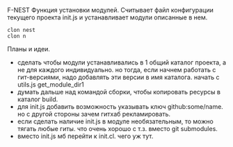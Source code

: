 F-NEST
Функция установки модулей. 
Считывает файл конфигурации текущего проекта init.js и устанавливает модули описанные в нем.

```
clon nest
clon n
```
Планы и идеи.
* сделать чтобы модули устанавливались в 1 общий каталог проекта,
а не для каждого индивидуально. но тогда, если начнем работать с гит-версиями,
надо добавлять эти версии в имя каталога.
начать с utils.js get_module_dir1
* думать дальше над командой сборки, чтобы копировать ресурсы в каталог build.
* для init.js добавить возможность указывать ключ github:some/name. но с другой стороны зачем гитхаб рекламировать.
* если сделать наличие init.js в модуле необязательным, то можно тягать любые гиты. что очень хорошо с т.з. вместо git submodules.
* вместо init.js мб перейти к init.cl. чего уж тут.
 